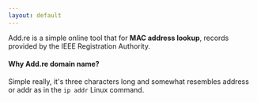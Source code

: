 ```yaml
---
layout: default
---
```


Add.re is a simple online tool that for **MAC address lookup**, records provided by the IEEE Registration Authority. 

#### Why Add.re domain name?
Simple really, it's three characters long and somewhat resembles address or addr as in the `ip addr` Linux command.

